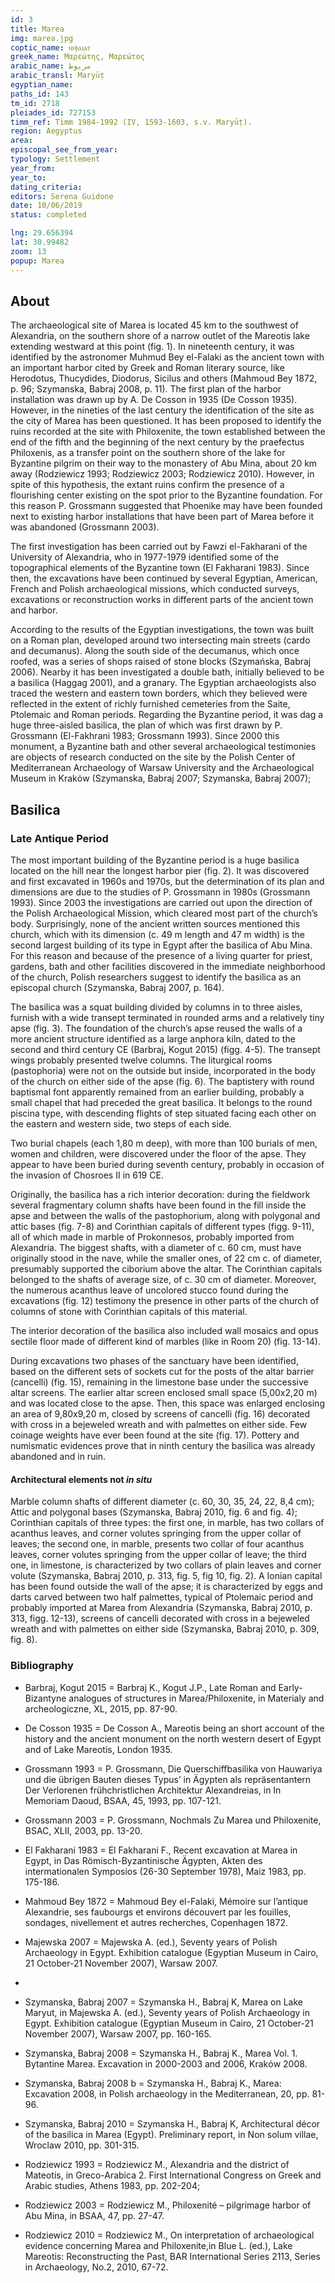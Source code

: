```yaml
---
id: 3
title: Marea
img: marea.jpg
coptic_name: ⲛⲓⲫⲁⲓⲁⲧ
greek_name: Μαρεώτης, Μαρεώτος
arabic_name: مريوط
arabic_transl: Maryūṭ
egyptian_name:
paths_id: 143
tm_id: 2718
pleiades_id: 727153
timm_ref: Timm 1984-1992 (IV, 1593-1603, s.v. Maryūṭ).
region: Aegyptus
area:
episcopal_see_from_year:
typology: Settlement
year_from:
year_to:
dating_criteria:
editors: Serena Guidone
date: 10/06/2019
status: completed

lng: 29.656394
lat: 30.99482
zoom: 13
popup: Marea
---
```


## About

The archaeological site of Marea is located 45 km to the southwest of Alexandria, on the southern shore of a narrow outlet of the Mareotis lake extending westward at this point (fig. 1). In nineteenth century, it was identified by the astronomer Muhmud Bey el-Falaki as the ancient town with an important harbor cited by Greek and Roman literary source, like Herodotus, Thucydides, Diodorus, Sicilus and others (Mahmoud Bey 1872, p. 96; Szymanska, Babraj 2008, p. 11). The first plan of the harbor installation was drawn up by A. De Cosson in 1935 (De Cosson 1935). However, in the nineties of the last century the identification of the site as the city of Marea has been questioned. It has been proposed to identify the ruins recorded at the site with Philoxenite, the town established between the end of the fifth and the beginning of the next century by the praefectus Philoxenis, as a transfer point on the southern shore of the lake for Byzantine pilgrim on their way to the monastery of Abu Mina, about 20 km away (Rodziewicz 1993; Rodziewicz 2003; Rodziewicz 2010). However, in spite of this hypothesis, the extant ruins confirm the presence of a flourishing center existing on the spot prior to the Byzantine foundation. For this reason P. Grossmann suggested that Phoenike may have been founded next to existing harbor installations that have been part of Marea before it was abandoned (Grossmann 2003).

The first investigation has been carried out by Fawzi el-Fakharani of the University of Alexandria, who in 1977-1979 identified some of the topographical elements of the Byzantine town (El Fakharani 1983). Since then, the excavations have been continued by several Egyptian, American, French and Polish archaeological missions, which conducted surveys, excavations or reconstruction works in different parts of the ancient town and harbor.

According to the results of the Egyptian investigations, the town was built on a Roman plan, developed around two intersecting main streets (cardo and decumanus). Along the south side of the decumanus, which once roofed, was a series of shops raised of stone blocks (Szymańska, Babraj 2006). Nearby it has been investigated a double bath, initially believed to be a basilica (Haggag 2001), and a granary. The Egyptian archaeologists also traced the western and eastern town borders, which they believed were reflected in the extent of richly furnished cemeteries from the Saite, Ptolemaic and Roman periods. Regarding the Byzantine period, it was dag a huge three-aisled basilica, the plan of which was first drawn by P. Grossmann (El-Fakhrani 1983; Grossmann 1993). Since 2000 this monument, a Byzantine bath and other several archaeological testimonies are objects of research conducted on the site by the Polish Center of Mediterranean Archaeology of Warsaw University and the Archaeological Museum in Krakόw (Szymanska, Babraj 2007; Szymanska, Babraj 2007);

## Basilica

### Late Antique Period

The most important building of the Byzantine period is a huge basilica located on the hill near the longest harbor pier (fig. 2). It was discovered and first excavated in 1960s and 1970s, but the determination of its plan and dimensions are due to the studies of P. Grossmann in 1980s (Grossmann 1993). Since 2003 the investigations are carried out upon the direction of the Polish Archaeological Mission, which cleared most part of the church’s body. Surprisingly, none of the ancient written sources mentioned this church, which with its dimension (c. 49 m length and 47 m width) is the second largest building of its type in Egypt after the basilica of Abu Mina. For this reason and because of the presence of a living quarter for priest, gardens, bath and other facilities discovered in the immediate neighborhood of the church, Polish researchers suggest to identify the basilica as an episcopal church (Szymanska, Babraj 2007, p. 164).

The basilica was a squat building divided by columns in to three aisles, furnish with a wide transept terminated in rounded arms and a relatively tiny apse (fig. 3). The foundation of the church’s apse reused the walls of a more ancient structure identified as a large anphora kiln, dated to the second and third century CE (Barbraj, Kogut 2015) (figg. 4-5). The transept wings probably presented twelve columns. The liturgical rooms (pastophoria) were not on the outside but inside, incorporated in the body of the church on either side of the apse (fig. 6). The baptistery with round baptismal font apparently remained from an earlier building, probably a small chapel that had preceded the great basilica. It belongs to the round piscina type, with descending flights of step situated facing each other on the eastern and western side, two steps of each side.

Two burial chapels (each 1,80 m deep), with more than 100 burials of men, women and children, were discovered under the floor of the apse. They appear to have been buried during seventh century, probably in occasion of the invasion of Chosroes II in 619 CE.

Originally, the basilica has a rich interior decoration: during the fieldwork several fragmentary column shafts have been found in the fill inside the apse and between the walls of the pastophorium, along with polygonal and attic bases (fig. 7-8) and Corinthian capitals of different types (figg. 9-11), all of which made in marble of Prokonnesos, probably imported from Alexandria. The biggest shafts, with a diameter of c. 60 cm, must have originally stood in the nave, while the smaller ones, of 22 cm c. of diameter, presumably supported the ciborium above the altar. The Corinthian capitals belonged to the shafts of average size, of c. 30 cm of diameter. Moreover, the numerous acanthus leave of uncolored stucco found during the excavations (fig. 12) testimony the presence in other parts of the church of columns of stone with Corinthian capitals of this material.

The interior decoration of the basilica also included wall mosaics and opus sectile floor made of different kind of marbles (like in Room 20) (fig. 13-14).

During excavations two phases of the sanctuary have been identified, based on the different sets of sockets cut for the posts of the altar barrier (cancelli) (fig. 15), remaining in the limestone base under the successive altar screens. The earlier altar screen enclosed small space (5,00x2,20 m) and was located close to the apse. Then, this space was enlarged enclosing an area of 9,80x9,20 m, closed by screens of cancelli (fig. 16) decorated with cross in a bejeweled wreath and with palmettes on either side. Few coinage weights have ever been found at the site (fig. 17). Pottery and numismatic evidences prove that in ninth century the basilica was already abandoned and in ruin.

#### Architectural elements not _in situ_

Marble column shafts of different diameter (c. 60, 30, 35, 24, 22, 8,4 cm); Attic and polygonal bases (Szymanska, Babraj 2010, fig. 6 and fig. 4); Corinthian capitals of three types: the first one, in marble, has two collars of acanthus leaves, and corner volutes springing from the upper collar of leaves; the second one, in marble, presents two collar of four acanthus leaves, corner volutes springing from the upper collar of leave; the third one, in limestone, is characterized by two collars of plain leaves and corner volute (Szymanska, Babraj 2010, p. 313, fig. 5, fig 10, fig. 2). A Ionian capital has been found outside the wall of the apse; it is characterized by eggs and darts carved between two half palmettes, typical of Ptolemaic period and probably imported at Marea from Alexandria (Szymanska, Babraj 2010, p. 313, figg. 12-13), screens of cancelli decorated with cross in a bejeweled wreath and with palmettes on either side (Szymanska, Babraj 2010, p. 309, fig. 8).

### Bibliography

- Barbraj, Kogut 2015 = Barbraj K., Kogut J.P., Late Roman and Early-Bizantyne analogues of structures in Marea/Philoxenite, in Materialy and archeologiczne, XL, 2015, pp. 87-90.

- De Cosson 1935 = De Cosson A., Mareotis being an short account of the history and the ancient monument on the north western desert of Egypt and of Lake Mareotis, London 1935.

- Grossmann 1993 = P. Grossmann, Die Querschiffbasilika von Hauwariya und die übrigen Bauten dieses Typus’ in Ägypten als repräsentantern Der Verlorenen frühchristlichen Architektur Alexandreias, in In Memoriam Daoud, BSAA, 45, 1993, pp. 107-121.

- Grossmann 2003 = P. Grossmann, Nochmals Zu Marea und Philoxenite, BSAC, XLII, 2003, pp. 13-20.

- El Fakharani 1983 = El Fakharani F., Recent excavation at Marea in Egypt, in Das Römisch-Byzantinische Ägypten, Akten des intermationalen Symposios (26-30 September 1978), Maiz 1983, pp. 175-186.

- Mahmoud Bey 1872 = Mahmoud Bey el-Falaki, Mémoire sur l’antique Alexandrie, ses faubourgs et environs découvert par les fouilles, sondages, nivellement et autres recherches, Copenhagen 1872.

- Majewska 2007 = Majewska A. (ed.), Seventy years of Polish Archaeology in Egypt. Exhibition catalogue (Egyptian Museum in Cairo, 21 October-21 November 2007), Warsaw 2007.
-
- Szymanska, Babraj 2007 = Szymanska H., Babraj K, Marea on Lake Maryut, in Majewska A. (ed.), Seventy years of Polish Archaeology in Egypt. Exhibition catalogue (Egyptian Museum in Cairo, 21 October-21 November 2007), Warsaw 2007, pp. 160-165.

- Szymanska, Babraj 2008 = Szymanska H., Babraj K., Marea Vol. 1. Bytantine Marea. Excavation in 2000-2003 and 2006, Krakόw 2008.

- Szymanska, Babraj 2008 b = Szymanska H., Babraj K., Marea: Excavation 2008, in Polish archaeology in the Mediterranean, 20, pp. 81-96.

- Szymanska, Babraj 2010 = Szymanska H., Babraj K, Architectural décor of the basilica in Marea (Egypt). Preliminary report, in Non solum villae, Wroclaw 2010, pp. 301-315.

- Rodziewicz 1993 = Rodziewicz M., Alexandria and the district of Mateotis, in Greco-Arabica 2. First International Congress on Greek and Arabic studies, Athens 1983, pp. 202-204;

- Rodziewicz 2003 = Rodziewicz M., Philoxenité – pilgrimage harbor of Abu Mina, in BSAA, 47, pp. 27-47.

- Rodziewicz 2010 = Rodziewicz M., On interpretation of archaeological evidence concerning Marea and Philoxenite,in Blue L. (ed.), Lake Mareotis: Reconstructing the Past, BAR International Series 2113, Series in Archaeology, No.2, 2010, 67-72.
